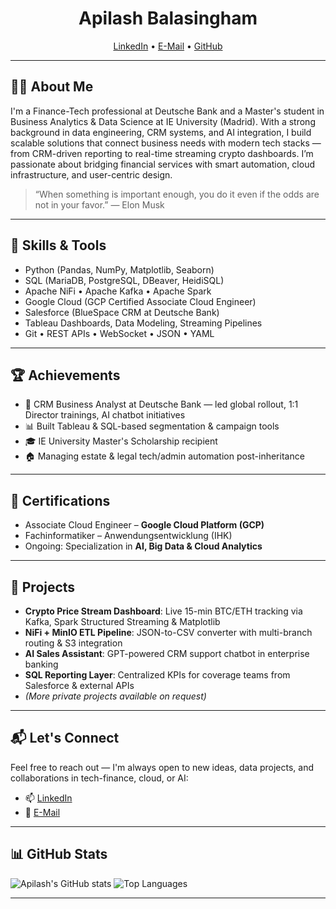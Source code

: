 <h1 align="center"> Apilash Balasingham </h1>
<p align="center">
<a href="https://www.linkedin.com/in/apilashbalasingham">LinkedIn</a> •
<a href="mailto:s.balasingam@hotmail.de">E-Mail</a> •
<a href="https://github.com/api-1702">GitHub</a>
</p>

---

## 👨‍💻 About Me

I'm a Finance-Tech professional at Deutsche Bank and a Master's student in Business Analytics & Data Science at IE University (Madrid). With a strong background in data engineering, CRM systems, and AI integration, I build scalable solutions that connect business needs with modern tech stacks — from CRM-driven reporting to real-time streaming crypto dashboards. I’m passionate about bridging financial services with smart automation, cloud infrastructure, and user-centric design.

> “When something is important enough, you do it even if the odds are not in your favor.” — Elon Musk

---

## 🚀 Skills & Tools

- Python (Pandas, NumPy, Matplotlib, Seaborn)
- SQL (MariaDB, PostgreSQL, DBeaver, HeidiSQL)
- Apache NiFi • Apache Kafka • Apache Spark
- Google Cloud (GCP Certified Associate Cloud Engineer)
- Salesforce (BlueSpace CRM at Deutsche Bank)
- Tableau Dashboards, Data Modeling, Streaming Pipelines
- Git • REST APIs • WebSocket • JSON • YAML

---

## 🏆 Achievements

- 💼 CRM Business Analyst at Deutsche Bank — led global rollout, 1:1 Director trainings, AI chatbot initiatives
- 📊 Built Tableau & SQL-based segmentation & campaign tools
- 🎓 IE University Master's Scholarship recipient
- 🏠 Managing estate & legal tech/admin automation post-inheritance

---

## 📜 Certifications

- Associate Cloud Engineer – **Google Cloud Platform (GCP)**
- Fachinformatiker – Anwendungsentwicklung (IHK)
- Ongoing: Specialization in **AI, Big Data & Cloud Analytics**

---

## 🧠 Projects

- **Crypto Price Stream Dashboard**: Live 15-min BTC/ETH tracking via Kafka, Spark Structured Streaming & Matplotlib  
- **NiFi + MinIO ETL Pipeline**: JSON-to-CSV converter with multi-branch routing & S3 integration  
- **AI Sales Assistant**: GPT-powered CRM support chatbot in enterprise banking  
- **SQL Reporting Layer**: Centralized KPIs for coverage teams from Salesforce & external APIs  
- *(More private projects available on request)*

---

## 📬 Let's Connect

Feel free to reach out — I'm always open to new ideas, data projects, and collaborations in tech-finance, cloud, or AI:

- 📫 [LinkedIn](https://www.linkedin.com/in/apilashbalasingham/)
- 📧 [E-Mail](mailto:s.balasingam@hotmail.de)

---

## 📊 GitHub Stats

![Apilash's GitHub stats](https://github-readme-stats.vercel.app/api?username=api-1702&show_icons=true)
![Top Languages](https://github-readme-stats.vercel.app/api/top-langs/?username=api-1702&layout=compact)

---
